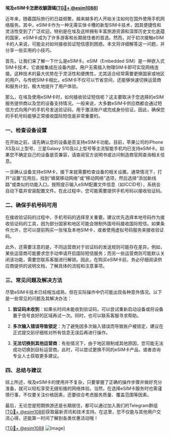 **埃及eSIM卡怎麽收驗證碼[[TG💪+ @esim1088](https://t.me/s/esim1088)]**

近年来，随着国际旅行的日益频繁，越来越多的人开始关注如何在国外使用手机网络服务。其中，eSIM卡作为一种无需实体卡槽的新型SIM卡技术，因其便捷性和灵活性受到了广泛欢迎。特别是在埃及这样拥有丰富旅游资源和深厚历史文化底蕴的国家，eSIM卡成为了许多游客和长期居住者的首选。然而，对于初次接触eSIM卡的人来说，可能会对如何接收验证短信感到困惑。本文将详细解答这一问题，并分享一些实用的小技巧。

首先，让我们来了解一下什么是eSIM卡。eSIM（Embedded SIM）是一种嵌入式SIM卡技术，它直接集成在设备内部，用户无需插入物理SIM卡即可实现网络连接。这种技术的最大优势在于灵活性和便携性，尤其适合经常需要更换国家或地区的用户。与传统SIM卡相比，eSIM卡不仅可以节省空间，还能够快速切换运营商和服务计划，极大地提升了用户体验。

那么，在埃及使用eSIM卡时，如何接收验证短信呢？这主要取决于您选择的eSIM服务提供商以及您的设备支持情况。一般来说，大多数eSIM卡供应商都会通过短信方式向用户的手机号发送验证码，用于激活账户或完成身份验证。因此，确保您的手机号码能够正常接收国际短信是非常重要的。

### **一、检查设备设置**

在开始之前，请先确认您的设备是否支持eSIM卡功能。目前，苹果公司的iPhone XS及以上型号、三星Galaxy S10及以上型号等主流智能手机均已支持eSIM卡。如果您不确定自己的设备是否兼容，请查阅官方说明书或访问制造商官网查询相关信息。

一旦确认设备支持eSIM卡，接下来就需要检查设备的相关设置。通常情况下，打开“设置”应用后，找到“蜂窝移动网络”或“移动网络”选项，然后选择“添加新线路”或类似的功能入口。按照提示输入eSIM配置文件信息（如ICCID号），系统会自动下载并安装配置文件。在此过程中，您可能需要提供手机号码以接收验证码。

### **二、确保手机号码可用**

在接收验证码的过程中，手机号码的选择至关重要。建议优先选择本地号码作为接收验证码的工具，因为部分国家和地区可能会限制外国号码接收国际短信。如果条件允许，您可以提前购买一张埃及本地SIM卡，或者使用虚拟号码服务来接收验证码。

此外，还需要注意的是，不同运营商对于验证码的发送规则可能存在差异。例如，某些运营商可能要求您手动申请开启国际短信服务；而另一些运营商则可能默认关闭该功能，需要您联系客服进行解锁。因此，在购买eSIM卡前，务必仔细阅读供应商提供的说明文档，了解具体的流程和注意事项。

### **三、常见问题及解决方法**

尽管eSIM卡技术已经相当成熟，但在实际操作中仍可能出现各种意外情况。以下是一些常见的问题及其解决办法：

1. **验证码未收到**：如果长时间未能收到验证码，可以尝试重新启动设备或将设备置于信号良好的区域再试一次。同时，也可以联系客服寻求帮助。
   
2. **多次输入错误导致锁定**：为了避免因多次输入错误而导致账户被锁定，建议在正式提交前仔细核对所有信息无误后再进行操作。

3. **无法切换到其他运营商**：有些情况下，由于地区限制或其他原因，您可能无法成功切换到目标运营商。此时，可以尝试更换不同的eSIM卡产品，或者咨询专业人士获取更多建议。

### **四、总结与建议**

综上所述，埃及eSIM卡的使用并不复杂，只要掌握了正确的操作步骤并做好充分准备，就可以轻松享受无缝衔接的网络体验。当然，在选择eSIM卡服务时也需谨慎行事，不仅要关注价格因素，还要综合考虑服务质量、覆盖范围等因素。

最后，无论您是短期旅游还是长期居住，都可以通过加入我们的Telegram群组[[TG💪+ @esim1088](https://t.me/s/esim1088)]获取最新资讯和技术支持。在这里，您不仅能与其他用户交流心得，还能第一时间了解到各类优惠活动哦！

[[TG💪+ @esim1088](https://t.me/s/esim1088) ![Image](https://i.postimg.cc/4NQfJmqS/Snipaste-2025-05-13-00-14-12.png)]